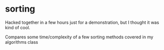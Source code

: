 # sorting
Hacked together in a few hours just for a demonstration, but I thought it was kind of cool.

Compares some time/complexity of a few sorting methods covered in my algorithms class
